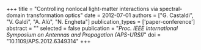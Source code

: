 +++
title = "Controlling nonlocal light-matter interactions via spectral-domain transformation optics"
date = 2012-07-01
authors = ["G. Castaldi", "V. Galdi", "A. Alù", "N. Engheta"]
publication_types = ['paper-conference']
abstract = ""
selected = false
publication = "*Proc. IEEE International Symposium on Antennas and Propagation (APS-URSI)*"
doi = "10.1109/APS.2012.6349314"
+++

